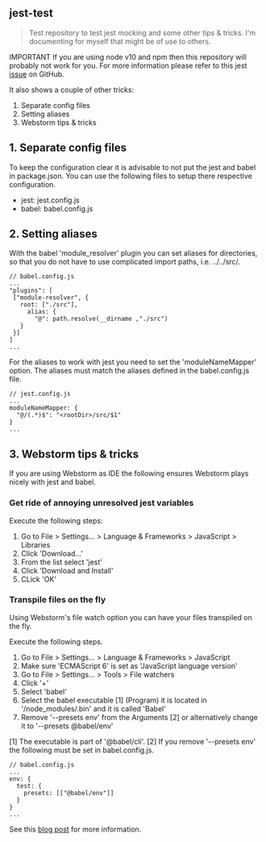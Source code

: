 ## jest-test
> Test repository to test jest mocking and some other tips & tricks. I'm documenting for myself that might be of use to others.

IMPORTANT
If you are using node v10 and npm then this repository will probably not work for you. For more information please refer to this jest [issue](https://github.com/facebook/jest/issues/7395) on GitHub.

It also shows a couple of other tricks:
1) Separate config files
2) Setting aliases
3) Webstorm tips & tricks

## 1. Separate config files

To keep the configuration clear it is advisable to not put the jest and babel in package.json. You can use the following files to setup there respective configuration.

- jest: jest.config.js
- babel: babel.config.js 

## 2. Setting aliases

With the babel 'module_resolver' plugin you can set aliases for directories, so that you do not have to use complicated import paths, i.e. ../../src/<module-name>.

    // babel.config.js
    ...
    "plugins": [
     ["module-resolver", {
       root: ["./src"],
         alias: { 
           "@": path.resolve(__dirname ,"./src")
       }
     }]
    ]
    ... 

For the aliases to work with jest you need to set the 'moduleNameMapper' option. The aliases must match the aliases defined in the babel.config.js file.

    // jest.config.js
    ...
    moduleNameMapper: {
      "@/(.*)$": "<rootDir>/src/$1"
    }
    ...

## 3. Webstorm tips & tricks

If you are using Webstorm as IDE the following ensures Webstorm plays nicely with jest and babel.

### Get ride of annoying unresolved jest variables

Execute the following steps:

1) Go to File > Settings... > Language & Frameworks > JavaScript > Libraries
2) Click 'Download...'
3) From the list select 'jest'
4) Click 'Download and Install'
5) CLick 'OK'

### Transpile files on the fly

Using Webstorm's file watch option you can have your files transpiled on the fly.

Execute the following steps.

1) Go to File > Settings... > Language & Frameworks > JavaScript
2) Make sure 'ECMAScript 6' is set as 'JavaScript language version'
3) Go to File > Settings... > Tools > File watchers
4) Click '+'
5) Select 'babel'
6) Select the babel executable [1] (Program) it is located in '<project-dir>/node_modules/.bin' and it is called 'Babel'
7) Remove '--presets env' from the Arguments [2] or alternatively change it to '--presets @babel/env'

[1] The executable is part of '@babel/cli'.
[2] If you remove '--presets env' the following must be set in babel.config.js.

    // babel.config.js
    ...
    env: {
      test: {
        presets: [["@babel/env"]]
      }
    }
    ...

See this [blog post](https://blog.jetbrains.com/webstorm/2015/05/ecmascript-6-in-webstorm-transpiling/) for more information.
